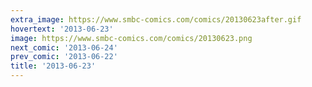 ```yaml
---
extra_image: https://www.smbc-comics.com/comics/20130623after.gif
hovertext: '2013-06-23'
image: https://www.smbc-comics.com/comics/20130623.png
next_comic: '2013-06-24'
prev_comic: '2013-06-22'
title: '2013-06-23'
---
```


